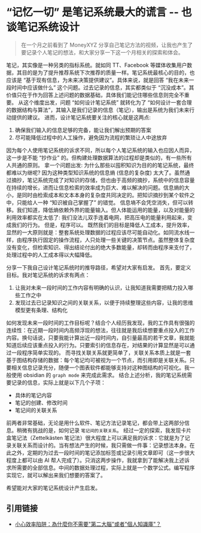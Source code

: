 # “记忆一切” 是笔记系统最大的谎言 -- 也谈笔记系统设计

> 在一个月之前看到了 MoneyXYZ 分享自己笔记方法的视频，让我也产生了要记录个人笔记的想法，和大家分享一下这一个月相关的探索和体会。

笔记，其实像是一种另类的指标系统。就如同 TT、Facebook 等媒体收集用户数据，其目的是为了提升推荐系统下次推荐的质量一样。笔记系统最核心的目的，也应该是 “基于现有信息，为未来决策提供建议”。具体来说，就是回答 “我在未来一段时间中应该做什么” 这个问题。过去记录的信息，其实都类似于 “沉没成本”。其价值只在于作为回答上述问题的数据基础，具体我们能记住哪些信息则完全不重要。
从这个维度出发，问题 “如何设计笔记系统” 就转化为了 “如何设计一套合理的数据结构与算法”，其输入是我们记录的信息（笔记），输出是系统为我们未来行动提供的建议。
进而，设计笔记系统要关注的核心就是这两点:
1. 确保我们输入的信息足够的完备，能让我们解出预期的答案
2. 尽可能降低过程中的人工操作，避免因为流程的繁琐让人中途放弃

因为每个人使用笔记系统的诉求不同，所以每个人笔记系统的输入也应因人而异，这一步是不能 “抄作业” 的。但构建处理数据算法的过程却是类似的，有一些所有人共通的原则。
拿一个问题出发: 为什么那些以囤积知识为目的的笔记系统，最终都难以为继呢?
因为这种类型知识系统的信息熵 (信息的复杂度) 太大了。虽然通过摘抄，笔记系统完成了对知识的存储，但也由于高频的摘抄，系统中的信息容量在持续的增长，进而让信息检索的效率成为巨大、难以解决的问题。信息熵的大小，是同时由检索成本和文本本身的复杂度共同决定的。把知识摘抄到某个软件之中，只能给人一种 “知识被自己掌握了” 的错觉。
信息墒不会凭空消失，但可以转移。我们知道，降低熵依赖外界的能量输入。但人体能运用的能量，以及对能量的利用效率都实在太低了: 我们没法儿双手连着电网，把高压电的能量利用起来，变成我们的行为。
但是，程序可以。
既然我们的目标是降低人工成本，提升效率，显然的一大原则就是：整套系统处理数据的过程应该尽可能自动化。如同流水线一样，由程序执行固定的操作流程，人只处理一些关键的决策节点。虽然整体复杂度没有变化，但检索知识、得出结论付出的绝大多数能量，却转而由程序来支付了，处理过程中的人工成本得以大幅降低。

分享一下我自己设计笔记系统时的推导路径，希望对大家有启发。
首先，要定义目标。我对笔记系统的诉求有两点：
1. 让我对未来一段时间的工作内容有明确的认识，让我知道我需要把精力投入哪些工作之中
2. 发现过去已记录知识之间的关联关系，以便于持续整理这些内容，让我的思维模型更有条理、结构化

如何发现未来一段时间的工作目标呢？结合个人经历我发现，我的工作具有很强的连续性：在近期一段时间内高频浮现的想法，往往就是我后续想要重点投入的工作内容。换句话说，只要我能计算出近一段时间内，自引量最高的若干文章，我就能知道后续应该重点投入的行为。只要索引的信息存在，对结果的计算显然是可以通过一段程序简单实现的。
而寻找关联关系就更简单了，关联关系本质上就是一套基于图结构存储的数据：每个笔记均可被视为一个节点，而引用即是关联关系。只要相关信息记录充分，随便一个图表软件都能够支持对这种图结构的可视化。我一般使用 obsidian 的 `graph mode` 来完成此需求。
结合上述分析，我的笔记系统需要记录的信息，实际上就是以下几个子项：
- 具体的笔记内容
- 笔记的创建、修改时间
- 笔记间的关联关系

前两者非常基础，无论是用什么软件、笔记方法记录笔记，都会带上这两部分信息。稍微有挑战的是，如何记录 `笔记间的关联关系`。
经过一定的探索，我发现卡片盒笔记法（Zettelkästen 笔记法）很大程度上可以满足我的诉求：它就是为了记录关联关系而设计的。当有想法产生的时候，我只需做一件事：记录想法本身。在此之外，定期的为过去一段时间的笔记添加标签或记录引用文章即可（这一步很大程度上都可以由 AI 帮人完成了）。只消这两步操作，我就拿到了能解决我上述诉求所需要的全部信息。中间的数据处理过程，实际上就是一个数学公式。编写程序实现它，就可以解出来我们想要的答案了。

希望能对大家的笔记系统设计产生启发。

## 引用链接

- [小心效率陷阱：為什麼你不需要"第二大腦"或者"個人知識庫"？](https://youtu.be/5kNCcpM61eo?si=XTR0LBemiPDp2Ch7)
